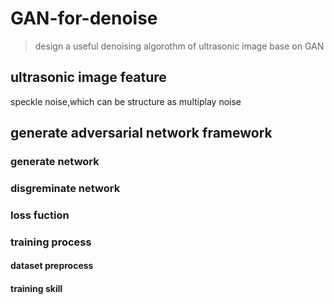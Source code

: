 # GAN-for-denoise
>design a useful denoising algorothm of ultrasonic image base on GAN

## ultrasonic image feature
speckle noise,which can be structure as multiplay noise

## generate adversarial network framework
### generate network
### disgreminate network
### loss fuction
### training process
#### dataset preprocess
#### training skill
